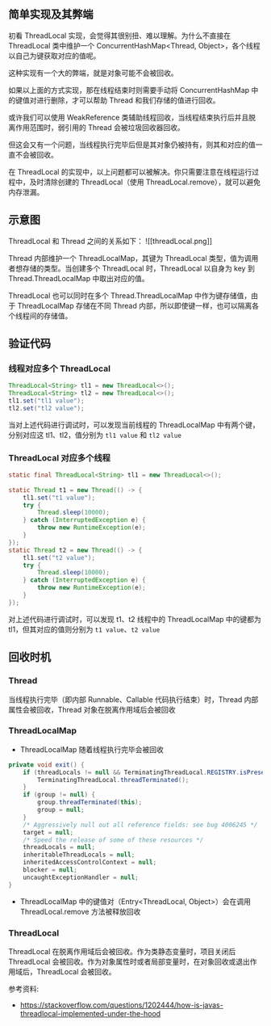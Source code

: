 ## 简单实现及其弊端

初看 ThreadLocal 实现，会觉得其很别扭、难以理解。为什么不直接在 ThreadLocal 类中维护一个 ConcurrentHashMap<Thread, Object>，各个线程以自己为键获取对应的值呢。

这种实现有一个大的弊端，就是对象可能不会被回收。

如果以上面的方式实现，那在线程结束时则需要手动将 ConcurrentHashMap 中的键值对进行删除，才可以帮助 Thread 和我们存储的值进行回收。

或许我们可以使用 WeakReference 类辅助线程回收，当线程结束执行后并且脱离作用范围时，弱引用的 Thread 会被垃圾回收器回收。

但这会又有一个问题，当线程执行完毕后但是其对象仍被持有，则其和对应的值一直不会被回收。

在 ThreadLocal 的实现中，以上问题都可以被解决。你只需要注意在线程运行过程中，及时清除创建的 ThreadLocal（使用 ThreadLocal.remove），就可以避免内存泄漏。

## 示意图

ThreadLocal 和 Thread 之间的关系如下：
![[threadLocal.png]]

Thread 内部维护一个 ThreadLocalMap，其键为 ThreadLocal 类型，值为调用者想存储的类型。当创建多个 ThreadLocal 时，ThreadLocal 以自身为 key 到 Thread.ThreadLocalMap 中取出对应的值。

ThreadLocal 也可以同时在多个 Thread.ThreadLocalMap 中作为键存储值，由于 ThreadLocalMap 存储在不同 Thread 内部，所以即使键一样，也可以隔离各个线程间的存储值。

## 验证代码
### 线程对应多个 ThreadLocal

``` java
ThreadLocal<String> tl1 = new ThreadLocal<>();  
ThreadLocal<String> tl2 = new ThreadLocal<>();  
tl1.set("tl1 value");  
tl2.set("tl2 value");
```

当对上述代码进行调试时，可以发现当前线程的 ThreadLocalMap 中有两个键，分别对应这 tl1、tl2，值分别为 `tl1 value` 和 `tl2 value`

### ThreadLocal 对应多个线程

```java
static final ThreadLocal<String> tl1 = new ThreadLocal<>();   
  
static Thread t1 = new Thread(() -> {  
    tl1.set("t1 value");  
    try {  
        Thread.sleep(10000);  
    } catch (InterruptedException e) {  
        throw new RuntimeException(e);  
    }  
});  
static Thread t2 = new Thread(() -> {  
    tl1.set("t2 value");  
    try {  
        Thread.sleep(10000);  
    } catch (InterruptedException e) {  
        throw new RuntimeException(e);  
    }  
});
```

对上述代码进行调试时，可以发现 t1、t2 线程中的 ThreadLocalMap 中的键都为 tl1，但其对应的值则分别为 `t1 value`、`t2 value`

## 回收时机

### Thread

当线程执行完毕（即内部 Runnable、Callable 代码执行结束）时，Thread 内部属性会被回收，Thread 对象在脱离作用域后会被回收

### ThreadLocalMap

- ThreadLocalMap 随着线程执行完毕会被回收
```java
private void exit() {  
    if (threadLocals != null && TerminatingThreadLocal.REGISTRY.isPresent()) {  
        TerminatingThreadLocal.threadTerminated();  
    }  
    if (group != null) {  
        group.threadTerminated(this);  
        group = null;  
    }  
    /* Aggressively null out all reference fields: see bug 4006245 */  
    target = null;  
    /* Speed the release of some of these resources */  
    threadLocals = null;  
    inheritableThreadLocals = null;  
    inheritedAccessControlContext = null;  
    blocker = null;  
    uncaughtExceptionHandler = null;  
}
```
- ThreadLocalMap 中的键值对（Entry<ThreadLocal, Object>）会在调用 ThreadLocal.remove 方法被释放回收

### ThreadLocal

ThreadLocal 在脱离作用域后会被回收。作为类静态变量时，项目关闭后 ThreadLocal 会被回收。作为对象属性时或者局部变量时，在对象回收或退出作用域后，ThreadLocal 会被回收。


参考资料:
- https://stackoverflow.com/questions/1202444/how-is-javas-threadlocal-implemented-under-the-hood